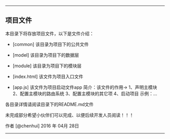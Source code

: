 ------

## 项目文件   

本目录下将存放项目文件，以下是文件介绍：
- [common] 该目录为项目下的公共文件

- [model] 该目录为项目下的数据层

- [module] 该目录为项目下的模块层

- [index.html] 该文件为项目入口文件

- [app.js] 该文件为项目启动文件app
	简介：该文件的作用->
			1、声明主模块
			2、配置主模块的路由系统
			3、配置主模块的其它项
			4、启动项目
	示例：...
	
各目录详情请阅读目录下的README.md文件

未完成部分希望小伙伴们可以完成、以便后续开发人员阅读！！！

作者 [@chenhui]
2016 年 04月 28日  


------